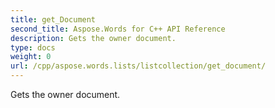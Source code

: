 ```yaml
---
title: get_Document
second_title: Aspose.Words for C++ API Reference
description: Gets the owner document. 
type: docs
weight: 0
url: /cpp/aspose.words.lists/listcollection/get_document/
---
```


Gets the owner document. 

